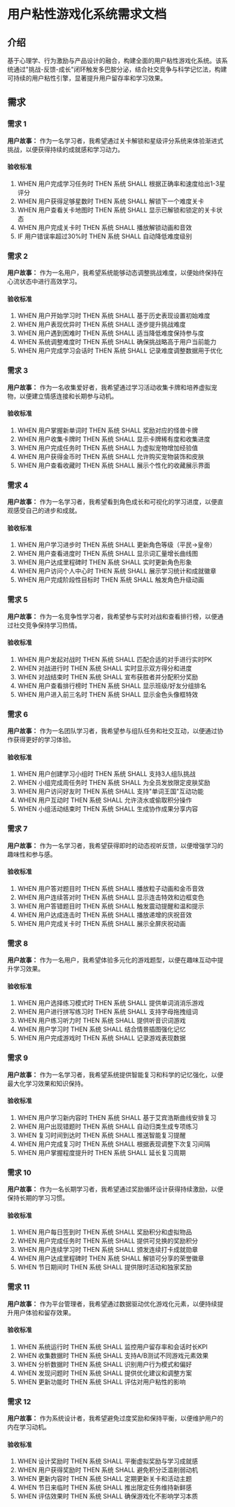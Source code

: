 # 用户粘性游戏化系统需求文档

## 介绍

基于心理学、行为激励与产品设计的融合，构建全面的用户粘性游戏化系统。该系统通过"挑战-反馈-成长"闭环触发多巴胺分泌，结合社交竞争与科学记忆法，构建可持续的用户粘性引擎，显著提升用户留存率和学习效果。

## 需求

### 需求 1

**用户故事：** 作为一名学习者，我希望通过关卡解锁和星级评分系统来体验渐进式挑战，以便获得持续的成就感和学习动力。

#### 验收标准

1. WHEN 用户完成学习任务时 THEN 系统 SHALL 根据正确率和速度给出1-3星评分
2. WHEN 用户获得足够星数时 THEN 系统 SHALL 解锁下一个难度关卡
3. WHEN 用户查看关卡地图时 THEN 系统 SHALL 显示已解锁和锁定的关卡状态
4. WHEN 用户完成关卡时 THEN 系统 SHALL 播放解锁动画和音效
5. IF 用户错误率超过30%时 THEN 系统 SHALL 自动降低难度级别

### 需求 2

**用户故事：** 作为一名用户，我希望系统能够动态调整挑战难度，以便始终保持在心流状态中进行高效学习。

#### 验收标准

1. WHEN 用户开始学习时 THEN 系统 SHALL 基于历史表现设置初始难度
2. WHEN 用户表现优异时 THEN 系统 SHALL 逐步提升挑战难度
3. WHEN 用户遇到困难时 THEN 系统 SHALL 适当降低难度保持参与度
4. WHEN 系统调整难度时 THEN 系统 SHALL 确保挑战略高于用户当前能力
5. WHEN 用户完成学习会话时 THEN 系统 SHALL 记录难度调整数据用于优化

### 需求 3

**用户故事：** 作为一名收集爱好者，我希望通过学习活动收集卡牌和培养虚拟宠物，以便建立情感连接和长期参与动机。

#### 验收标准

1. WHEN 用户掌握新单词时 THEN 系统 SHALL 奖励对应的怪兽卡牌
2. WHEN 用户收集卡牌时 THEN 系统 SHALL 显示卡牌稀有度和收集进度
3. WHEN 用户完成任务时 THEN 系统 SHALL 为虚拟宠物增加经验值
4. WHEN 用户获得金币时 THEN 系统 SHALL 允许购买宠物装饰和皮肤
5. WHEN 用户查看收藏时 THEN 系统 SHALL 展示个性化的收藏展示界面

### 需求 4

**用户故事：** 作为一名学习者，我希望看到角色成长和可视化的学习进度，以便直观感受自己的进步和成就。

#### 验收标准

1. WHEN 用户学习进步时 THEN 系统 SHALL 更新角色等级（平民→皇帝）
2. WHEN 用户查看进度时 THEN 系统 SHALL 显示词汇量增长曲线图
3. WHEN 用户达成里程碑时 THEN 系统 SHALL 实时更新角色形象
4. WHEN 用户访问个人中心时 THEN 系统 SHALL 展示学习统计和成就徽章
5. WHEN 用户完成阶段性目标时 THEN 系统 SHALL 触发角色升级动画

### 需求 5

**用户故事：** 作为一名竞争性学习者，我希望参与实时对战和查看排行榜，以便通过社交竞争保持学习热情。

#### 验收标准

1. WHEN 用户发起对战时 THEN 系统 SHALL 匹配合适的对手进行实时PK
2. WHEN 对战进行时 THEN 系统 SHALL 实时显示双方得分和进度
3. WHEN 对战结束时 THEN 系统 SHALL 宣布获胜者并分配积分奖励
4. WHEN 用户查看排行榜时 THEN 系统 SHALL 显示班级/好友分组排名
5. WHEN 用户进入前三名时 THEN 系统 SHALL 显示金色头像框特效

### 需求 6

**用户故事：** 作为一名团队学习者，我希望参与组队任务和社交互动，以便通过协作获得更好的学习体验。

#### 验收标准

1. WHEN 用户创建学习小组时 THEN 系统 SHALL 支持3人组队挑战
2. WHEN 小组完成周任务时 THEN 系统 SHALL 为全员发放限定皮肤奖励
3. WHEN 用户访问好友时 THEN 系统 SHALL 支持"单词王国"互动功能
4. WHEN 用户互动时 THEN 系统 SHALL 允许浇水或偷取积分操作
5. WHEN 小组活动结束时 THEN 系统 SHALL 生成协作成果分享内容

### 需求 7

**用户故事：** 作为一名学习者，我希望获得即时的动态视听反馈，以便增强学习的趣味性和参与感。

#### 验收标准

1. WHEN 用户答对题目时 THEN 系统 SHALL 播放粒子动画和金币音效
2. WHEN 用户连续答对时 THEN 系统 SHALL 显示连击特效和边框变色
3. WHEN 用户答错题目时 THEN 系统 SHALL 触发震动提醒和温和提示
4. WHEN 用户达成连击时 THEN 系统 SHALL 播放递增的庆祝音效
5. WHEN 用户完成关卡时 THEN 系统 SHALL 展示全屏庆祝动画

### 需求 8

**用户故事：** 作为一名用户，我希望体验多元化的游戏题型，以便在趣味互动中提升学习效果。

#### 验收标准

1. WHEN 用户选择练习模式时 THEN 系统 SHALL 提供单词消消乐游戏
2. WHEN 用户进行拼写练习时 THEN 系统 SHALL 支持字母拖拽组词
3. WHEN 用户练习听力时 THEN 系统 SHALL 提供听音识词游戏
4. WHEN 用户学习时 THEN 系统 SHALL 结合情景插图强化记忆
5. WHEN 用户完成游戏时 THEN 系统 SHALL 记录游戏表现数据

### 需求 9

**用户故事：** 作为一名学习者，我希望系统提供智能复习和科学的记忆强化，以便最大化学习效果和知识保持。

#### 验收标准

1. WHEN 用户学习新内容时 THEN 系统 SHALL 基于艾宾浩斯曲线安排复习
2. WHEN 用户出现错题时 THEN 系统 SHALL 自动归类生成专项练习
3. WHEN 复习时间到达时 THEN 系统 SHALL 推送智能复习提醒
4. WHEN 用户完成复习时 THEN 系统 SHALL 根据表现调整下次复习间隔
5. WHEN 用户掌握程度提升时 THEN 系统 SHALL 延长复习周期

### 需求 10

**用户故事：** 作为一名长期学习者，我希望通过奖励循环设计获得持续激励，以便保持长期的学习习惯。

#### 验收标准

1. WHEN 用户每日签到时 THEN 系统 SHALL 奖励积分和虚拟物品
2. WHEN 用户完成任务时 THEN 系统 SHALL 提供可兑换的奖励积分
3. WHEN 用户连续学习时 THEN 系统 SHALL 颁发连续打卡成就勋章
4. WHEN 用户达成里程碑时 THEN 系统 SHALL 解锁可分享的荣誉徽章
5. WHEN 节日期间时 THEN 系统 SHALL 提供限时活动和独家奖励

### 需求 11

**用户故事：** 作为平台管理者，我希望通过数据驱动优化游戏化元素，以便持续提升用户体验和留存效果。

#### 验收标准

1. WHEN 系统运行时 THEN 系统 SHALL 监控用户留存率和会话时长KPI
2. WHEN 收集数据时 THEN 系统 SHALL 支持A/B测试不同游戏元素效果
3. WHEN 分析数据时 THEN 系统 SHALL 识别用户行为模式和偏好
4. WHEN 发现问题时 THEN 系统 SHALL 提供优化建议和调整方案
5. WHEN 更新功能时 THEN 系统 SHALL 评估对用户粘性的影响

### 需求 12

**用户故事：** 作为系统设计者，我希望避免过度奖励和保持平衡，以便维护用户的内在学习动机。

#### 验收标准

1. WHEN 设计奖励时 THEN 系统 SHALL 平衡虚拟奖励与学习成就感
2. WHEN 用户获得奖励时 THEN 系统 SHALL 避免积分泛滥削弱动机
3. WHEN 更新内容时 THEN 系统 SHALL 定期更新关卡和活动主题
4. WHEN 节日来临时 THEN 系统 SHALL 推出限定任务维持新鲜感
5. WHEN 评估效果时 THEN 系统 SHALL 确保游戏化不影响学习本质